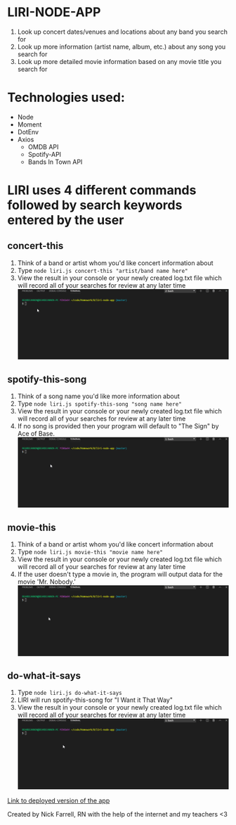 # LIRI-NODE-APP
1. Look up concert dates/venues and locations about any band you search for 
2. Look up more information (artist name, album, etc.) about any song you search for 
3. Look up more detailed movie information based on any movie title you search for 

Technologies used:
====================
* Node
* Moment
* DotEnv
* Axios
  * OMDB API  
  * Spotify-API
  * Bands In Town API  




# LIRI uses 4 different commands followed by search keywords entered by the user

## concert-this 
  1. Think of a band or artist whom you'd like concert information about
  2. Type `node liri.js concert-this "artist/band name here"`
  3. View the result in your console or your newly created log.txt file which will record all of your searches for review at any later time
  ![alt text](readme-images\concert-this.gif?raw=true "concert-this examlpe")
## spotify-this-song
  1. Think of a song name you'd like more information about
  2. Type `node liri.js spotify-this-song "song name here"`
  3. View the result in your console or your newly created log.txt file which will record all of your searches for review at any later time
  4. If no song is provided then your program will default to "The Sign" by Ace of Base.
  ![alt text](readme-images\spotify-this-song.gif?raw=true "spotify-this-song examlpe")
## movie-this
  1. Think of a band or artist whom you'd like concert information about
  2. Type `node liri.js movie-this "movie name here"`
  3. View the result in your console or your newly created log.txt file which will record all of your searches for review at any later time
  4. If the user doesn't type a movie in, the program will output data for the movie 'Mr. Nobody.'
  ![alt text](readme-images\movie-this.gif?raw=true "movie-this examlpe")
## do-what-it-says
  1. Type `node liri.js do-what-it-says`
  2. LIRI will run spotify-this-song for "I Want it That Way" 
  3. View the result in your console or your newly created log.txt file which will record all of your searches for review at any later time
  ![alt text](readme-images\do-what-it-says.gif?raw=true "do-what-it-says examlpe")


[Link to deployed version of the app](https://nfarrell87.github.io/liri-node-app/.)

Created by Nick Farrell, RN with the help of the internet and my teachers <3